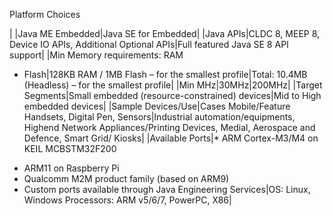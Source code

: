 Platform Choices

| |Java ME Embedded|Java SE for Embedded|
|Java APIs|CLDC 8, MEEP 8, Device IO APIs,
Additional Optional APIs|Full featured Java SE 8 API support|
|Min Memory requirements: RAM
+ Flash|128KB RAM / 1MB Flash – for the
smallest profile|Total: 10.4MB (Headless) – for the smallest
profile|
|Min MHz|30MHz|200MHz|
|Target Segments|Small embedded (resource-constrained)
devices|Mid to High embedded devices|
|Sample Devices/Use|Cases Mobile/Feature Handsets, Digital Pen,
Sensors|Industrial automation/equipments, Highend
Network Appliances/Printing Devices,
Medial, Aerospace and Defence, Smart
Grid/ Kiosks|
|Available Ports|* ARM Cortex-M3/M4 on KEIL
MCBSTM32F200
* ARM11 on Raspberry Pi
* Qualcomm M2M product family (based
on ARM9)
* Custom ports available through Java
Engineering Services|OS: Linux, Windows
Processors: ARM v5/6/7, PowerPC, X86|
